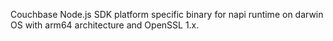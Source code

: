 Couchbase Node.js SDK platform specific binary for napi runtime on darwin OS with arm64 architecture and OpenSSL 1.x.
